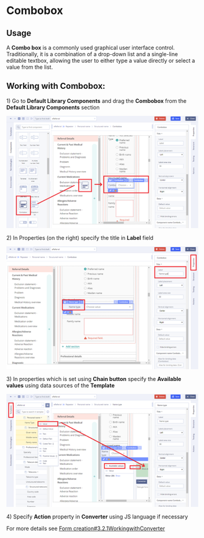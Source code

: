 # Combobox

## Usage <a id="Combobox-Usage"></a>

A **Combo box** is a commonly used graphical user interface control. Traditionally, it is a combination of a drop-down list  and a single-line editable textbox, allowing the user to either type a value directly or select a value from the list. 

## Working with Combobox: <a id="Combobox-WorkingwithCombobox:"></a>

1\) Go to **Default Library Components** and drag the **Combobox** from the **Default Library Components** section

![](../.gitbook/assets/34841318.png)

2\) In Properties \(on the right\) specify the title in **Label** field

![](../.gitbook/assets/34841334.png)

3\) In properties which is set using **Chain button** specify the **Available values** using data sources of the **Template**

![](../.gitbook/assets/34841340.png)

4\) Specify **Action** property in **Converter** using JS language if necessary

For more details see [Form creation\#3.2.1WorkingwithConverter](../ehr-forms-forms-in-detail/ehr-forms-form-creation.md#Formcreation-3.2.1WorkingwithConverter)

